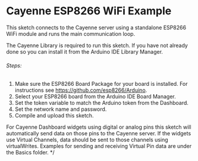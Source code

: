 # Cayenne ESP8266 WiFi Example

This sketch connects to the Cayenne server using a standalone ESP8266 WiFi module
and runs the main communication loop.

The Cayenne Library is required to run this sketch. If you have not already done so you can install it from the Arduino IDE Library Manager.

###### Steps:
1. Make sure the ESP8266 Board Package for your board is installed. For instructions see https://github.com/esp8266/Arduino.
2. Select your ESP8266 board from the Arduino IDE Board Manager.
3. Set the token variable to match the Arduino token from the Dashboard.
4. Set the network name and password.
5. Compile and upload this sketch.

For Cayenne Dashboard widgets using digital or analog pins this sketch will automatically
send data on those pins to the Cayenne server. If the widgets use Virtual Channels, data
should be sent to those channels using virtualWrites. Examples for sending and receiving
Virtual Pin data are under the Basics folder.
*/
